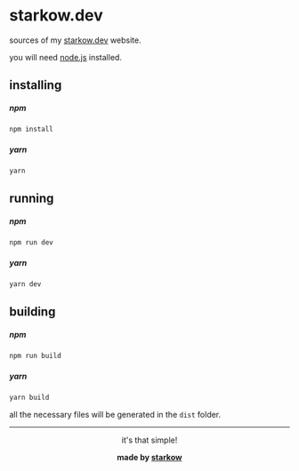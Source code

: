 # starkow.dev

sources of my [starkow.dev](https://starkow.dev) website.

you will need [node.js](https://nodejs.org/en/) installed.

## installing

##### npm

```sh
npm install
```

##### yarn

```sh
yarn
```

## running

##### npm

```sh
npm run dev
```

##### yarn

```sh
yarn dev
```

## building

##### npm

```sh
npm run build
```

##### yarn

```sh
yarn build
```

all the necessary files will be generated in the `dist` folder.

---

<div align="center">

it's that simple!

<b>made by [starkow](https://starkow.dev)</b>

</div>

